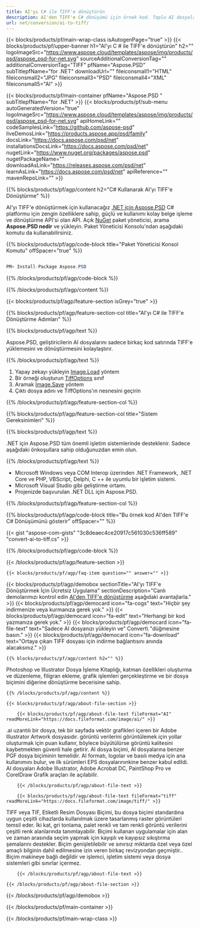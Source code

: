 ```yaml
---
title: AI'yı C# ile TIFF'e dönüştürün
description: AI'den TIFF'e C# dönüşümü için örnek kod. Toplu AI dosyalarını VB.NET, ASP.net veya herhangi bir .NET tabanlı uygulama içinde TIFF dönüşümüne dönüştürmek için API örnek kodunu kullanın.
url: net/conversion/ai-to-tiff/
---
```


{{< blocks/products/pf/main-wrap-class isAutogenPage="true" >}}
{{< blocks/products/pf/upper-banner h1="AI'yı C # ile TIFF'e dönüştürün" h2="" logoImageSrc="https://www.aspose.cloud/templates/aspose/img/products/psd/aspose_psd-for-net.svg" sourceAdditionalConversionTag="" additionalConversionTag="TIFF" pfName="Aspose.PSD" subTitlepfName="for .NET" downloadUrl="" fileiconsmall1="HTML" fileiconsmall2="JPG" fileiconsmall3="PSD" fileiconsmall4="XML" fileiconsmall5="AI" >}}

{{< blocks/products/pf/main-container pfName="Aspose.PSD " subTitlepfName="for .NET" >}}
{{< blocks/products/pf/sub-menu autoGeneratedVersion="true" logoImageSrc="https://www.aspose.cloud/templates/aspose/img/products/psd/aspose_psd-for-net.svg" apiHomeLink="" codeSamplesLink="https://github.com/aspose-psd" liveDemosLink="https://products.aspose.app/psd/family" docsLink="https://docs.aspose.com/psd/net" installationsDocsLink="https://docs.aspose.com/psd/net" nugetLink="https://www.nuget.org/packages/aspose.psd" nugetPackageName="" downloadAsLink="https://releases.aspose.com/psd/net" learnAsLink="https://docs.aspose.com/psd/net" apiReference="" mavenRepoLink="" >}}

{{% blocks/products/pf/agp/content h2="C# Kullanarak AI'yı TIFF'e Dönüştürme" %}}

AI'yı TIFF'e dönüştürmek için kullanacağız <a href="/psd/{{< lang-code >}}net">.NET için Aspose.PSD</a> C# platformu için zengin özelliklere sahip, güçlü ve kullanımı kolay belge işleme ve dönüştürme API'si olan API. Açık <a href="https://www.nuget.org/packages/aspose.psd">NuGet</a> paket yöneticisi, arama <b>Aspose.PSD nedir</b> ve yükleyin. Paket Yöneticisi Konsolu'ndan aşağıdaki komutu da kullanabilirsiniz.

{{% blocks/products/pf/agp/code-block title="Paket Yöneticisi Konsol Komutu" offSpacer="true" %}}

```cs

PM> Install-Package Aspose.PSD

```

{{% /blocks/products/pf/agp/code-block %}}

{{% /blocks/products/pf/agp/content %}}

{{< blocks/products/pf/agp/feature-section isGrey="true" >}}

{{% blocks/products/pf/agp/feature-section-col title="AI'yı C# ile TIFF'e Dönüştürme Adımları" %}}

{{% blocks/products/pf/agp/text %}}

 Aspose.PSD, geliştiricilerin AI dosyalarını sadece birkaç kod satırında TIFF'e yüklemesini ve dönüştürmesini kolaylaştırır.

{{% /blocks/products/pf/agp/text %}}

1. Yapay zekayı yükleyin [Image.Load](https://apireference.aspose.com/psd/net/aspose.psd/image/methods/load/index) yöntem
1. Bir örneği oluşturun [TiffOptions](https://apireference.aspose.com/psd/net/aspose.psd.imageoptions/TiffOptions) sınıf
1. Aramak [Image.Save](https://apireference.aspose.com/psd/net/aspose.psd/image/methods/save/index) yöntem
1. Çıktı dosya adını ve TiffOptions'ın nesnesini geçirin

{{% /blocks/products/pf/agp/feature-section-col %}}

{{% blocks/products/pf/agp/feature-section-col title="Sistem Gereksinimleri" %}}

{{% blocks/products/pf/agp/text %}}

 .NET için Aspose.PSD tüm önemli işletim sistemlerinde desteklenir. Sadece aşağıdaki önkoşullara sahip olduğunuzdan emin olun.

{{% /blocks/products/pf/agp/text %}}

- Microsoft Windows veya COM Interop üzerinden .NET Framework, .NET Core ve PHP, VBScript, Delphi, C ++ ile uyumlu bir işletim sistemi.
- Microsoft Visual Studio gibi geliştirme ortamı.
- Projenizde başvurulan .NET DLL için Aspose.PSD.

{{% /blocks/products/pf/agp/feature-section-col %}}

{{% blocks/products/pf/agp/code-block title="Bu örnek kod AI'den TIFF'e C# Dönüşümünü gösterir" offSpacer="" %}}

{{< gist "aspose-com-gists" "3c8deaec4ce20917c561030c536ff589" "convert-ai-to-tiff.cs" >}}

{{% /blocks/products/pf/agp/code-block %}}

{{< /blocks/products/pf/agp/feature-section >}}

    {{< blocks/products/pf/agp/faq-item question="" answer="" >}}
 

<!-- aboutfile Starts -->

{{< blocks/products/pf/agp/demobox sectionTitle="AI'yı TIFF'e Dönüştürmek İçin Ücretsiz Uygulama" sectionDescription="Canlı demolarımızı kontrol edin [AI'den TIFF'e dönüştürme](https://products.aspose.app/psd/conversion/ai-to-tiff) aşağıdaki avantajlarla." >}}
        {{< blocks/products/pf/agp/democard icon="fa-cogs" text="Hiçbir şey indirmenize veya kurmanıza gerek yok." >}}
        {{< blocks/products/pf/agp/democard icon="fa-edit" text="Herhangi bir kod yazmanıza gerek yok." >}}
        {{< blocks/products/pf/agp/democard icon="fa-file-text" text="Sadece AI dosyanızı yükleyin ve\" Convert\ "düğmesine basın." >}}
        {{< blocks/products/pf/agp/democard icon="fa-download" text="Ortaya çıkan TIFF dosyası için indirme bağlantısını anında alacaksınız." >}}

    {{% blocks/products/pf/agp/content h2="" %}}

Photoshop ve Illustrator Dosya İşleme Kitaplığı, katman özellikleri oluşturma ve düzenleme, filigran ekleme, grafik işlemleri gerçekleştirme ve bir dosya biçimini diğerine dönüştürme becerisine sahip.



    {{% /blocks/products/pf/agp/content %}}

    {{< blocks/products/pf/agp/about-file-section >}}

        {{< blocks/products/pf/agp/about-file-text fileFormat="AI" readMoreLink="https://docs.fileformat.com/image/ai/" >}}
.ai uzantılı bir dosya, tek bir sayfada vektör grafikleri içeren bir Adobe Illustrator Artwork dosyasıdır. görüntü verilerini görüntülemek için yollar oluşturmak için puan kullanır, böylece büyütülürse görüntü kalitesini kaybetmekten güvenli hale getirir. AI dosya biçimi, AI dosyalarına benzer PGF dosya biçiminin temelidir. AI formatı, logolar ve basılı medya için ana kullanımını bulur, ve ilk sürümleri EPS dosyalarınınkine benzer kabul edildi. AI dosyaları Adobe Illustrator, Adobe Acrobat DC, PaintShop Pro ve CorelDraw Grafik araçları ile açılabilir.

        {{< /blocks/products/pf/agp/about-file-text >}}

        {{< blocks/products/pf/agp/about-file-text fileFormat="tiff" readMoreLink="https://docs.fileformat.com/image/tiff/" >}}
TIFF veya TIF, Etiketli Resim Dosyası Biçimi, bu dosya biçimi standardına uygun çeşitli cihazlarda kullanılmak üzere tasarlanmış raster görüntüleri temsil eder. İki kat, gri tonlama, palet renkli ve tam renkli görüntü verilerini çeşitli renk alanlarında tanımlayabilir. Biçimi kullanan uygulamalar için alan ve zaman arasında seçim yapmak için kayıplı ve kayıpsız sıkıştırma şemalarını destekler. Biçim genişletilebilir ve sınırsız miktarda özel veya özel amaçlı bilginin dahil edilmesine izin veren birkaç revizyondan geçmiştir.. Biçim makineye bağlı değildir ve işlemci, işletim sistemi veya dosya sistemleri gibi sınırlar içermez.

        {{< /blocks/products/pf/agp/about-file-text >}}

    {{< /blocks/products/pf/agp/about-file-section >}}

{{< /blocks/products/pf/agp/demobox >}}

<!-- aboutfile Ends -->



{{< /blocks/products/pf/main-container >}}
    
{{< /blocks/products/pf/main-wrap-class >}}
